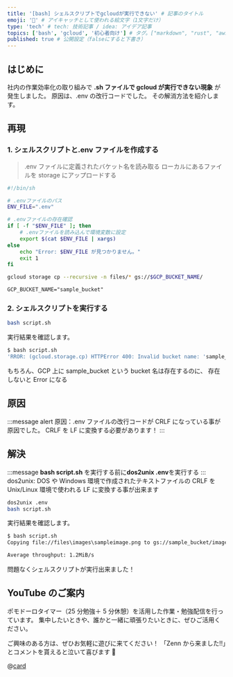 ```yaml
---
title: '[bash] シェルスクリプトでgcloudが実行できない' # 記事のタイトル
emoji: '🐼' # アイキャッチとして使われる絵文字（1文字だけ）
type: 'tech' # tech: 技術記事 / idea: アイデア記事
topics: ['bash', 'gcloud', '初心者向け'] # タグ。["markdown", "rust", "aws"]のように指定する
published: true # 公開設定（falseにすると下書き）
---
```


## はじめに

社内の作業効率化の取り組みで **.sh ファイルで gcloud が実行できない現象** が発生しました。
原因は、.env の改行コードでした。
その解消方法を紹介します。

## 再現

### 1. シェルスクリプトと.env ファイルを作成する

> .env ファイルに定義されたバケット名を読み取る
> ローカルにあるファイルを storage にアップロードする

```sh:script.sh
#!/bin/sh

# .envファイルのパス
ENV_FILE=".env"

# .envファイルの存在確認
if [ -f "$ENV_FILE" ]; then
    # .envファイルを読み込んで環境変数に設定
    export $(cat $ENV_FILE | xargs)
else
    echo "Error: $ENV_FILE が見つかりません。"
    exit 1
fi

gcloud storage cp --recursive -n files/* gs://$GCP_BUCKET_NAME/
```

```.env
GCP_BUCKET_NAME="sample_bucket"
```

### 2. シェルスクリプトを実行する

```bash
bash script.sh
```

実行結果を確認します。

```bash
$ bash script.sh
'RROR: (gcloud.storage.cp) HTTPError 400: Invalid bucket name: 'sample_bucket
```

もちろん、GCP 上に sample_bucket という bucket 名は存在するのに、
存在しないと Error になる

## 原因

:::message alert
原因：.env ファイルの改行コードが CRLF になっている事が原因でした。
CRLF を LF に変換する必要があります！
:::

## 解決

:::message
**bash script.sh** を実行する前に**dos2unix .env**を実行する
:::
dos2unix: DOS や Windows 環境で作成されたテキストファイルの CRLF を Unix/Linux 環境で使われる LF に変換する事が出来ます

```bash
dos2unix .env
bash script.sh
```

実行結果を確認します。

```bash
$ bash script.sh
Copying file://files\images\sampleimage.png to gs://sample_bucket/images/sampleimage.png

Average throughput: 1.2MiB/s
```

問題なくシェルスクリプトが実行出来ました！

## YouTube のご案内

ポモドーロタイマー（25 分勉強＋ 5 分休憩）を活用した作業・勉強配信を行っています。
集中したいときや、誰かと一緒に頑張りたいときに、ぜひご活用ください。

ご興味のある方は、ぜひお気軽に遊びに来てください！
「Zenn から来ました!!」とコメントを貰えると泣いて喜びます 🤣

@[card](https://www.youtube.com/@aew2sbee)
